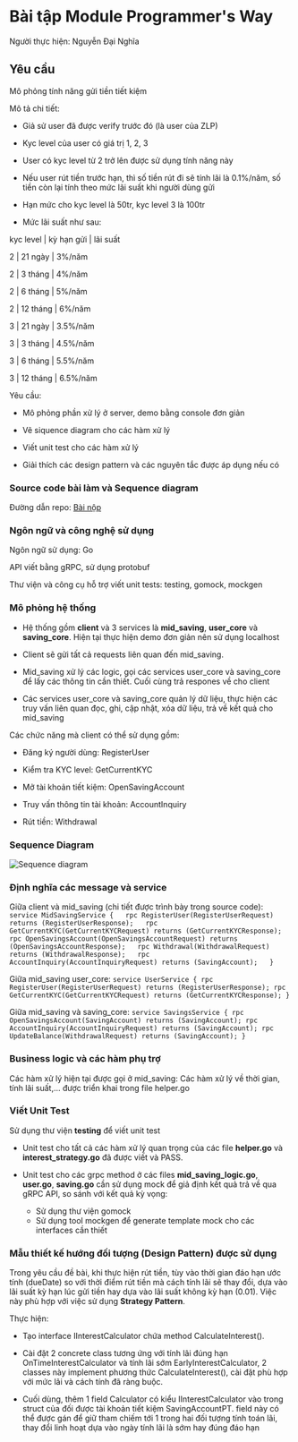 # Bài tập Module Programmer's Way


Người thực hiện: Nguyễn Đại Nghĩa

  

## Yêu cầu

  

Mô phỏng tính năng gửi tiền tiết kiệm

Mô tả chi tiết:

- Giả sử user đã được verify trước đó (là user của ZLP)

- Kyc level của user có giá trị 1, 2, 3

- User có kyc level từ 2 trở lên được sử dụng tính năng này

- Nếu user rút tiền trước hạn, thì số tiền rút đi sẽ tính lãi là 0.1%/năm, số tiền còn lại tính theo mức lãi suất khi người dùng gửi

- Hạn mức cho kyc level là 50tr, kyc level 3 là 100tr

- Mức lãi suất như sau:

kyc level | kỳ hạn gửi | lãi suất

2 | 21 ngày | 3%/năm

2 | 3 tháng | 4%/năm

2 | 6 tháng | 5%/năm

2 | 12 tháng | 6%/năm

3 | 21 ngày | 3.5%/năm

3 | 3 tháng | 4.5%/năm

3 | 6 tháng | 5.5%/năm

3 | 12 tháng | 6.5%/năm

  

Yêu cầu:

- Mô phỏng phần xử lý ở server, demo bằng console đơn giản

- Vẽ siquence diagram cho các hàm xử lý

- Viết unit test cho các hàm xử lý

- Giải thích các design pattern và các nguyên tắc được áp dụng nếu có

  

### Source code bài làm và Sequence diagram

  

Đường dẫn repo: [Bài nộp](https://github.com/nghiaump/SavingAssignmentZTF)

  

### Ngôn ngữ và công nghệ sử dụng

Ngôn ngữ sử dụng: Go

API viết bằng gRPC, sử dụng protobuf

Thư viện và công cụ hỗ trợ viết unit tests: testing, gomock, mockgen
  

### Mô phỏng hệ thống

- Hệ thống gồm **client** và 3 services là **mid_saving**, **user_core** và **saving_core**. Hiện tại thực hiện demo đơn giản nên sử dụng localhost

- Client sẽ gửi tất cả requests liên quan đến mid_saving.

- Mid_saving xử lý các logic, gọi các services user_core và saving_core để lấy các thông tin cần thiết. Cuối cùng trả respones về cho client

- Các services user_core và saving_core quản lý dữ liệu, thực hiện các truy vấn liên quan đọc, ghi, cập nhật, xóa dữ liệu, trả về kết quả cho mid_saving

Các chức năng mà client có thể sử dụng gồm:

- Đăng ký người dùng: RegisterUser

- Kiểm tra KYC level: GetCurrentKYC

- Mở tài khoản tiết kiệm: OpenSavingAccount

- Truy vấn thông tin tài khoản: AccountInquiry

- Rút tiền: Withdrawal

### Sequence Diagram

![Sequence diagram](https://img.upanh.tv/2024/01/25/SequenceDiagram.png)

### Định nghĩa các message và service
Giữa client và mid_saving (chi tiết được trình bày trong source code):
`service MidSavingService {  
  rpc RegisterUser(RegisterUserRequest) returns (RegisterUserResponse);  
  rpc GetCurrentKYC(GetCurrentKYCRequest) returns (GetCurrentKYCResponse);  
  rpc OpenSavingsAccount(OpenSavingsAccountRequest) returns (OpenSavingsAccountResponse);  
  rpc Withdrawal(WithdrawalRequest) returns (WithdrawalResponse);  
  rpc AccountInquiry(AccountInquiryRequest) returns (SavingAccount);  
}`

Giữa mid_saving user_core:
`service UserService {
  rpc RegisterUser(RegisterUserRequest) returns (RegisterUserResponse);
  rpc GetCurrentKYC(GetCurrentKYCRequest) returns (GetCurrentKYCResponse);
}`

Giữa mid_saving và saving_core:
`service SavingsService {
  rpc OpenSavingsAccount(SavingAccount) returns (SavingAccount);
  rpc AccountInquiry(AccountInquiryRequest) returns (SavingAccount);
  rpc UpdateBalance(WithdrawalRequest) returns (SavingAccount);
}`

### Business logic và các hàm phụ trợ

Các hàm xử lý hiện tại được gọi ở mid_saving:
Các hàm xử lý về thời gian, tính lãi suất,... được triển khai trong file helper.go

### Viết Unit Test

Sử dụng thư viện **testing** để viết unit test

- Unit test cho tất cả các hàm xử lý quan trọng của các file **helper.go** và **interest_strategy.go** đã được viết và PASS.

- Unit test cho các grpc method ở các files **mid_saving_logic.go**, **user.go**, **saving.go** cần sử dụng mock để giả định kết quả trả về qua gRPC API, so sánh với kết quả kỳ vọng:
  - Sử dụng thư viện gomock
  - Sử dụng tool mockgen để generate template mock cho các interfaces cần thiết


  
  

### Mẫu thiết kế hướng đối tượng (Design Pattern) được sử dụng

Trong yêu cầu đề bài, khi thực hiện rút tiền, tùy vào thời gian đáo hạn ước tính (dueDate) so với thời điểm rút tiền mà cách tính lãi sẽ thay đổi, dựa vào lãi suất kỳ hạn lúc gửi tiền hay dựa vào lãi suất không kỳ hạn (0.01). Việc này phù hợp với việc sử dụng **Strategy Pattern**.

Thực hiện:

- Tạo interface IInterestCalculator chứa method CalculateInterest().

- Cài đặt 2 concrete class tương ứng với tính lãi đúng hạn OnTimeInterestCalculator và tính lãi sớm EarlyInterestCalculator, 2 classes này implement phương thức CalculateInterest(), cài đặt phù hợp với mức lãi và cách tính đã ràng buộc.

- Cuối dùng, thêm 1 field Calculator có kiểu IInterestCalculator vào trong struct của đối được tài khoản tiết kiệm SavingAccountPT. field này có thể được gán để giữ tham chiếm tới 1 trong hai đối tượng tính toán lãi, thay đổi linh hoạt dựa vào ngày tính lãi là sớm hay đúng đáo hạn